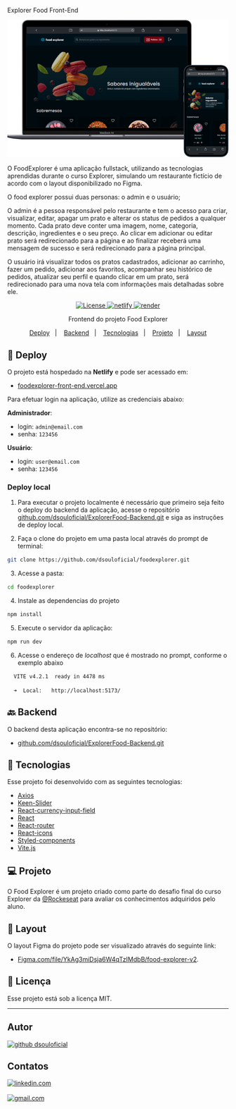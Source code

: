 Explorer Food Front-End

![preview](./src/assets/preview.png)

O FoodExplorer é uma aplicação fullstack, utilizando as tecnologias aprendidas durante o curso Explorer, simulando um restaurante fictício de acordo com o layout disponibilizado no Figma.

O food explorer possui duas personas: o admin e o usuário;

O admin é a pessoa responsável pelo restaurante e tem o acesso para criar, visualizar, editar, apagar um prato e alterar os status de pedidos a qualquer momento. Cada prato deve conter uma imagem, nome, categoria, descrição, ingredientes e o seu preço. Ao clicar em adicionar ou editar prato será redirecionado para a página e ao finalizar receberá uma mensagem de sucesso e será redirecionado para a página principal.

O usuário irá visualizar todos os pratos cadastrados, adicionar ao carrinho, fazer um pedido, adicionar aos favoritos, acompanhar seu histórico de pedidos, atualizar seu perfil e quando clicar em um prato, será redirecionado para uma nova tela com informações mais detalhadas sobre ele.
<br/>

<p align="center">
  <a href="#memo-licença">
    <img alt="License" src="https://img.shields.io/static/v1?style=flat&label=license&message=MIT&color=4AF2C3">
  </a>
  
  <a href="https://app.netlify.com/sites/foodexplorer-douloficial/deploys">
    <img alt="netlify" src="https://api.netlify.com/api/v1/badges/c5365dc5-820c-429f-a26e-5b9f238cc0b9/deploy-status">
  </a>
  
  <a href="#-backend">
    <img alt="render" src="https://img.shields.io/website?down_color=lightgrey&down_message=deploy&label=render&logo=render&logoColor=4AF2C3&style=flat&up_color=4AF2C3&up_message=online&url=https%3A%2F%2Ffoodexplorer-api-owmn.onrender.com%2F">
  </a> 
</p>


<p align="center">
Frontend do projeto Food Explorer</p>

<p align="center">
  <a href="#-deploy">Deploy</a>&nbsp;&nbsp;&nbsp;|&nbsp;&nbsp;&nbsp;
  <a href="#-backend">Backend</a>&nbsp;&nbsp;&nbsp;|&nbsp;&nbsp;&nbsp;
  <a href="#-tecnologias">Tecnologias</a>&nbsp;&nbsp;&nbsp;|&nbsp;&nbsp;&nbsp;
  <a href="#-projeto">Projeto</a>&nbsp;&nbsp;&nbsp;|&nbsp;&nbsp;&nbsp;
  <a href="#-layout">Layout</a>
<!--   <a href="#memo-licença">Licença</a>&nbsp;&nbsp;&nbsp;|&nbsp;&nbsp;&nbsp; -->
</p>

## 🚀 Deploy

O projeto está hospedado na **Netlify** e pode ser acessado em:
- [foodexplorer-front-end.vercel.app](foodexplorer-front-end.vercel.app/)

Para efetuar login na aplicação, utilize as credenciais abaixo:

**Administrador**:
  - login: `admin@email.com`
  - senha: `123456`

**Usuário**:
  - login: `user@email.com`
  - senha: `123456`

### Deploy local

1. Para executar o projeto localmente é necessário que primeiro seja feito o deploy do backend da aplicação, acesse o repositório
[github.com/dsouloficial/ExplorerFood-Backend.git](https://github.com/dsouloficial/ExplorerFood-Backend.git#%EF%B8%8F-deploy-local) e siga as instruções de deploy local.

2. Faça o clone do projeto em uma pasta local através do prompt de terminal:
```bash
git clone https://github.com/dsouloficial/foodexplorer.git
```
3. Acesse a pasta:
```bash
cd foodexplorer
```
4. Instale as dependencias do projeto
```bash
npm install
```
5. Execute o servidor da aplicação:
```bash
npm run dev
```
6. Acesse o endereço de *localhost* que é mostrado no prompt, conforme o exemplo abaixo
```
  VITE v4.2.1  ready in 4478 ms

  ➜  Local:   http://localhost:5173/
```

## 🔙 Backend

O backend desta aplicação encontra-se no repositório: 
- [github.com/dsouloficial/ExplorerFood-Backend.git](https://github.com/dsouloficial/ExplorerFood-Backend.git)

## 🦾 Tecnologias

Esse projeto foi desenvolvido com as seguintes tecnologias:

- [Axios](https://axios-http.com/)
- [Keen-Slider](https://keen-slider.io/)
- [React-currency-input-field](https://github.com/cchanxzy/react-currency-input-field)
- [React](https://react.dev/)
- [React-router](https://reactrouter.com/)
- [React-icons](https://react-icons.github.io/react-icons)
- [Styled-components](https://styled-components.com)
- [Vite.js](https://vitejs.dev)

## 💻 Projeto

O Food Explorer é um projeto criado como parte do desafio final do curso Explorer da [@Rockeseat](https://www.rocketseat.com.br/) para avaliar os conhecimentos adquiridos pelo aluno.

## 🔖 Layout

O layout Figma do projeto pode ser visualizado através do seguinte link:  
- [Figma.com/file/YkAg3miDsja6W4qTzIMdbB/food-explorer-v2](https://www.figma.com/file/YkAg3miDsja6W4qTzIMdbB/food-explorer-v2-(rocketseat)?node-id=0%3A1&viewer=1).

## :memo: Licença

Esse projeto está sob a licença MIT.

---
## Autor  

<a href="https://github.com/dsouloficial/">
    <img alt="github dsouloficial" src="https://img.shields.io/static/v1?style=social&logo=github&label=github&message=dsouloficial&color=4AF2C3">
</a> 


## Contatos  

  <a href="https://www.linkedin.com/in/Denilson-Bernardo/">
    <img alt="linkedin.com" src="https://img.shields.io/static/v1?style=social&logo=linkedin&label=linkedin&message=Denilson-Bernardo">
  </a> 
  <br/><br/>
  <a href="mailto:denilsonbnascimento07@gmail.com">
    <img alt="gmail.com" src="https://img.shields.io/static/v1?style=social&logo=gmail&label=gmail&message=denilsonbnascimento07@gmail.com">
  </a> 
 
